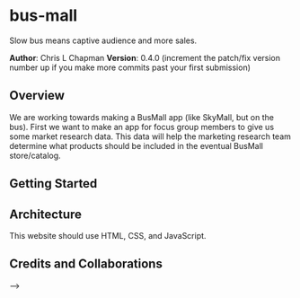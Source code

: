 # bus-mall
Slow bus means captive audience and more sales. 

**Author**: Chris L Chapman
**Version**: 0.4.0 (increment the patch/fix version number up if you make more commits past your first submission)

## Overview
We are working towards making a BusMall app (like SkyMall, but on the bus). First we want to make an app for focus group members to give us some market research data. This data will help the marketing research team determine what products should be included in the eventual BusMall store/catalog. 

## Getting Started
<!-- What are the steps that a user must take in order to build this app on their own machine and get it running? -->

## Architecture
<!-- Provide a detailed description of the application design. What technologies (languages, libraries, etc) you're using, and any other relevant design information. -->
This website should use HTML, CSS, and JavaScript. 


## Credits and Collaborations
<!-- Give credit (and a link) to other people or resources that helped you build this application. -->
-->